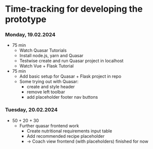 # Time-tracking for developing the prototype

### Monday, 19.02.2024

- 75 min
  - Watch Quasar Tutorials
  - Install node.js, yarn and Quasar
  - Testwise create and run Quasar project in localhost
  - Watch Vue + Flask Tutorial
- 75 min
  - Add basic setup for Quasar + Flask project in repo
  - Some trying out with Quasar:
    - create and style header
    - remove left toolbar
    - add placeholder footer nav buttons

### Tuesday, 20.02.2024

- 50 + 20 + 30
  - Further quasar frontend work
    - Create nutritional requirements input table
    - Add recommended recipe placeholder
    - -> Coach view frontend (with placeholders) finished for now